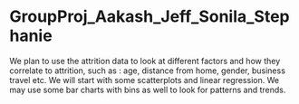 # GroupProj_Aakash_Jeff_Sonila_Stephanie
We plan to use the attrition data to look at different factors and how they correlate to attrition, such as : age, distance from home, gender,
 business travel etc. We will start with some scatterplots and linear regression. We may use some bar charts with bins as well to look for patterns and trends.
